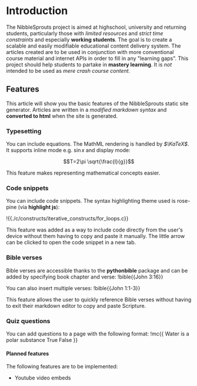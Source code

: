 # Introduction
The NibbleSprouts project is aimed at highschool, university and returning students, particularly those with *limited resources* and *strict time constraints* and especially **working students**.
The goal is to create a scalable and easily modifiable educational content delivery system. The articles created are to be used in conjunction with more conventional course material and internet APIs in order to fill in any "learning gaps".
This project should help students to partake in **mastery learning**. It is *not* intended to be used as *mere crash course content*.

## Features
This article will show you the basic features of the NibbleSprouts static site generator. Articles are written in a *modified markdown syntax* and **converted to html** when the site is generated.

### Typesetting
You can include equations. The MathML rendering is handled by *$\KaTeX$*. It supports inline mode e.g. $\sin{x}$ and display mode:

$$T=2\pi \sqrt{\frac{l}{g}}$$

This feature makes representing mathematical concepts easier.

### Code snippets
You can include code snippets. The syntax highlighting theme used is rose-pine (via **highlight js**):

!{{./c/constructs/iterative_constructs/for_loops.c}}

This feature was added as a way to include code directly from the user's device without them having to copy and paste it manually. The little arrow can be clicked to open the code snippet in a new tab.

### Bible verses
Bible verses are accessible thanks to the **pythonbible** package and can be added by
specifying book chapter and verse:
!bible{{John 3:16}}

You can also insert multiple verses:
!bible{{John 1:1-3}}

This feature allows the user to quickly reference Bible verses without having to exit
their markdown editor to copy and paste Scripture.

### Quiz questions
You can add questions to a page with the following format:
!mc{{
Water is a polar substance
True
False
}}

#### Planned features
The following features are to be implemented:
- Youtube video embeds
